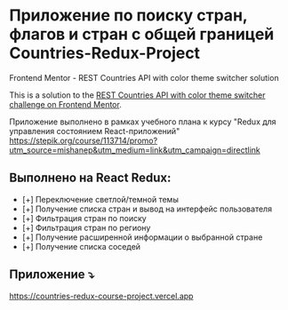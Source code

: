 # Приложение по поиску стран, флагов и стран с общей границей Countries-Redux-Project

Frontend Mentor - REST Countries API with color theme switcher solution

This is a solution to the [REST Countries API with color theme switcher challenge on Frontend Mentor](https://www.frontendmentor.io/challenges/rest-countries-api-with-color-theme-switcher-5cacc469fec04111f7b848ca).

Приложение выполнено в рамках учебного плана к курсу "Redux для управления состоянием React-приложений"
https://stepik.org/course/113714/promo?utm_source=mishanep&utm_medium=link&utm_campaign=directlink


## Выполнено на React Redux:
* [+] Переключение светлой/темной темы
* [+] Получение списка стран и вывод на интерфейс пользователя
* [+] Фильтрация стран по поиску
* [+] Фильтрация стран по региону
* [+] Получение расширенной информации о выбранной стране
* [+] Получение списка соседей


## Приложение :arrow_heading_down:
https://countries-redux-course-project.vercel.app
